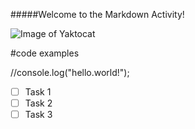 #####Welcome to the Markdown Activity!

![Image of Yaktocat](https://octodex.github.com/images/yaktocat.png)


#code examples

//console.log("hello.world!");

- [ ] Task 1
- [ ] Task 2
- [ ] Task 3
